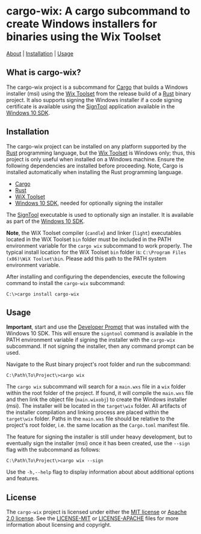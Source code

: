 # cargo-wix: A cargo subcommand to create Windows installers for binaries using the Wix Toolset

[About](#what-is-cargo-wix) | [Installation](#installation) | [Usage](#usage)  

## What is cargo-wix?

The cargo-wix project is a subcommand for [Cargo](http://doc.crates.io/) that builds a Windows installer (msi) using the [Wix Toolset](http://wixtoolset.org/) from the release build of a [Rust](https://www.rust-lang.org) binary project. It also supports signing the Windows installer if a code signing certificate is available using the [SignTool](https://msdn.microsoft.com/en-us/library/windows/desktop/aa387764(v=vs.85).aspx) application available in the [Windows 10 SDK](https://developer.microsoft.com/en-us/windows/downloads/windows-10-sdk).

## Installation

The cargo-wix project can be installed on any platform supported by the [Rust](https://www.rust-lang.org) programming language, but the [Wix Toolset](http://wixtoolset.org) is Windows only; thus, this project is only useful when installed on a Windows machine. Ensure the following dependencies are installed before proceeding. Note, Cargo is installed automatically when installing the Rust programming language.

- [Cargo](http://doc.crates.io)
- [Rust](https://www.rust-lang.org)
- [WiX Toolset](http://wixtoolset.org)
- [Windows 10 SDK](https://developer.microsoft.com/en-us/windows/downloads/windows-10-sdk), needed for optionally signing the installer

The [SignTool](https://msdn.microsoft.com/en-us/library/windows/desktop/aa387764(v=vs.85).aspx) executable is used to optionally sign an installer. It is available as part of the [Windows 10 SDK](https://developer.microsoft.com/en-us/windows/downloads/windows-10-sdk).

__Note__, the WiX Toolset compiler (`candle`) and linker (`light`) executables located in the WiX Toolset `bin` folder must be included in the PATH environment variable for the `cargo wix` subcommand to work properly. The typical install location for the WiX Toolset `bin` folder is: `C:\Program Files (x86)\WiX Toolset\bin`. Please add this path to the PATH system environment variable.

After installing and configuring the dependencies, execute the following command to install the `cargo-wix` subcommand:

```dos
C:\>cargo install cargo-wix
```

## Usage

__Important__, start and use the [Developer Prompt](https://msdn.microsoft.com/en-us/library/f35ctcxw.aspx) that was installed with the Windows 10 SDK. This will ensure the `signtool` command is available in the PATH environment variable if signing the installer with the `cargo-wix` subcommand. If not signing the installer, then any command prompt can be used. 

Navigate to the Rust binary project's root folder and run the subcommand:

```dos
C:\Path\To\Project\>cargo wix
```

The `cargo wix` subcommand will search for a `main.wxs` file in a `wix` folder within the root folder of the project. If found, it will compile the `main.wxs` file and then link the object file (`main.wixobj`) to create the Windows installer (msi). The installer will be located in the `target\wix` folder. All artifacts of the installer compilation and linking process are placed within the `target\wix` folder. Paths in the `main.wxs` file should be relative to the project's root folder, i.e. the same location as the `Cargo.toml` manifest file.

The feature for signing the installer is still under heavy development, but to eventually sign the installer (msi) once it has been created, use the `--sign` flag with the subcommand as follows:

```dos
C:\Path\To\Project\>cargo wix --sign
```

Use the `-h,--help` flag to display information about about additional options and features.

## License

The `cargo-wix` project is licensed under either the [MIT license](https://opensource.org/licenses/MIT) or [Apache 2.0 license](http://www.apache.org/licenses/LICENSE-2.0). See the [LICENSE-MIT](https://github.com/volks73/cargo-wix/blob/master/LICENSE-MIT) or [LICENSE-APACHE](https://github.com/volks73/cargo-wix/blob/master/LICENSE-APACHE) files for more information about licensing and copyright.

